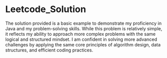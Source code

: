 # Leetcode_Solution

The solution provided is a basic example to demonstrate my proficiency in Java and my problem-solving skills. While this problem is relatively simple, it reflects my ability to approach more complex problems with the same logical and structured mindset. I am confident in solving more advanced challenges by applying the same core principles of algorithm design, data structures, and efficient coding practices.
